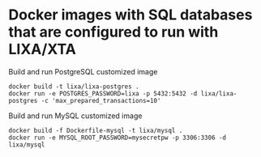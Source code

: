 # Docker images with SQL databases that are configured to run with LIXA/XTA

Build and run PostgreSQL customized image

```
docker build -t lixa/lixa-postgres .
docker run -e POSTGRES_PASSWORD=lixa -p 5432:5432 -d lixa/lixa-postgres -c 'max_prepared_transactions=10'
```

Build and run MySQL customized image

```
docker build -f Dockerfile-mysql -t lixa/mysql .
docker run -e MYSQL_ROOT_PASSWORD=mysecretpw -p 3306:3306 -d lixa/mysql
```

